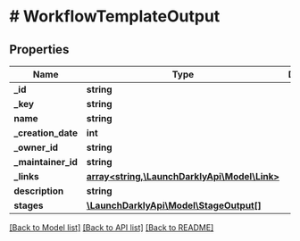 # # WorkflowTemplateOutput

## Properties

Name | Type | Description | Notes
------------ | ------------- | ------------- | -------------
**_id** | **string** |  |
**_key** | **string** |  |
**name** | **string** |  | [optional]
**_creation_date** | **int** |  |
**_owner_id** | **string** |  |
**_maintainer_id** | **string** |  |
**_links** | [**array<string,\LaunchDarklyApi\Model\Link>**](Link.md) |  |
**description** | **string** |  | [optional]
**stages** | [**\LaunchDarklyApi\Model\StageOutput[]**](StageOutput.md) |  | [optional]

[[Back to Model list]](../../README.md#models) [[Back to API list]](../../README.md#endpoints) [[Back to README]](../../README.md)
